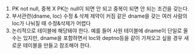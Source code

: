 1. PK not null, 중복 X
    PK는 null이 되면 안 되고 중복이 되면 안 되는 조건을 갖는다.
2. 부서관련(dname, loc) 수정 & 삭제 제약이 커짐
    같은 dname을 갖는 여러 사람의 loc가 나눠질 때 수정&삭제가 어렵다
3. 논리적으로 테이블에 해당돼야 한다.
    예를 들어 사원 테이블에 dname이 단일로 올 수는 있지만, dname을 포함하면서 loc와 deptno등을 같이 가져오고 싶을 경우 새로운 테이블을 만들고 참조해야 한다.